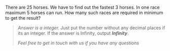 <div class="markdown-content" id="problem-content">
<p>There are 25 horses. We have to find out the fastest 3 horses. In one race maximum 5 horses can run. How many such races are required in minimum to get the result?</p>
<blockquote>
<p><em>Answer is a integer.</em>  Just put the number without any decimal places if its an integer. If the answer is Infinity, output <strong><em>Infinity</em></strong>.</p>
<p><em>Feel free to get in touch with us if you have any questions</em></p>
</blockquote>
</div>